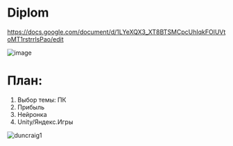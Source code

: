 # Diplom

https://docs.google.com/document/d/1LYeXQX3_XT8BTSMCpcUhIqkFOlUVtoMT1rstrrlsPao/edit

![image](https://github.com/Banstra/diploma/assets/97594123/61fd4a77-eae3-450d-b923-e366281a3e96)

<h1>План:</h1>

1. Выбор темы: ПК
2. Прибыль
3. Нейронка
4. Unity/Яндекс.Игры


![duncraig1](https://github.com/GeniusClown/Diplom/assets/97594452/022a3c11-1d6a-4912-bbef-a199216db41a)

